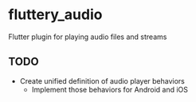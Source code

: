 # fluttery_audio

Flutter plugin for playing audio files and streams

## TODO

* Create unified definition of audio player behaviors
  * Implement those behaviors for Android and iOS